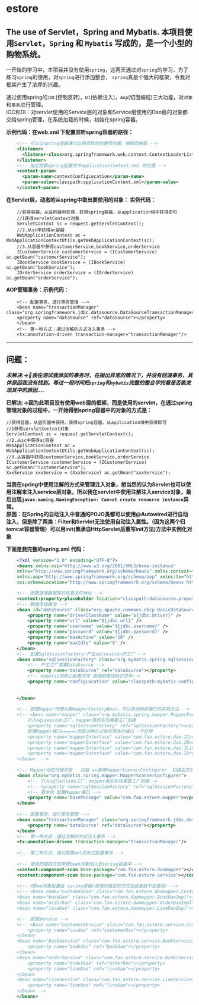 # estore
The use of Servlet，Spring and Mybatis.
**本项目使用`Servlet`，`Spring` 和 `Mybatis` 写成的，是一个小型的购物系统。**
---
一开始的学习中，本项目并没有使用`spring`，这两天通过对`spring`的学习，为了练习`spring`的使用，对`spring`进行添加整合，
`spring`真是个强大的框架，令我对框架产生了浓厚的兴趣。

通过使用spring的`IOC`(控制反转)，`DI`(依赖注入)，`Aop`(切面编程)三大功能，对`对象`和`事务`进行管理。  
IOC和DI：对servlet使用的Service层的对象和Service层使用的Dao层的对象都交给spring管理，在系统加载的时候，初始化spring容器。

**示例代码：在web.xml 下配置监听spring容器的路径：**
``` web.xml
    <!-- 可以让spring容器课可以随项目的创建而创建，销毁而销毁 -->
    <listener>
      <listener-class>org.springframework.web.context.ContextLoaderListener</listener-class>
    </listener>
    <!-- 指定加载spring配置文件applicationContext.xml 的位置 -->
    <context-param>
      <param-name>contextConfigLocation</param-name>
      <param-value>classpath:applicationContext.xml</param-value>
    </context-param>
 ```
**在Servlet层，动态的从spring中取出要使用的对象：
实例代码：**
``` 得到spring中servlet中的对象
    //获得容器，从监听器中获得，获得spring容器，从application域中获得即可
    //1获得servletContext对象
    ServletContext sc = request.getServletContext();
    //2.从sc中获得ac容器
    WebApplicationContext ac = WebApplicationContextUtils.getWebApplicationContext(sc);
    //3.从容器中获得customerService,bookService,orderService
    ICustomerService customerService = (ICustomerService) ac.getBean("customerService");
    IBookService bookService = (IBookService) ac.getBean("bookService");
    IOrderService orderService = (IOrderService) ac.getBean("orderService");
```

**AOP管理事务：示例代码：**
```transaction注入
    <!-- 配置事务，进行事务管理 -->
    <bean name="transactionManager" class="org.springframework.jdbc.datasource.DataSourceTransactionManager">
	<property name="dataSource" ref="dataSource"></property>
    </bean>
    <!-- 第一种方式：通过注解的方式注入事务 -->
    <tx:annotation-driven transaction-manager="transactionManager"/>
```
---
## 问题：
***未解决:->:poop:我在测试我添加的事务时，在抛出异常的情况下，并没有回滚事务，具体原因我没有找到。等过一段时间把`spring`和`mybatis`完整的整合学完看是否能发现其中的原因....***

**已解决:->因为此项目没有使用web层的框架，而是使用的servlet，在通过spring管理对象的过程中，一开始得到spring容器中的对象的方式是：**  
```ruxia
//获得容器，从监听器中获得，获得spring容器，从application域中获得即可
//1获得servletContext对象
ServletContext sc = request.getServletContext();
//2.从sc中获得ac容器
WebApplicationContext ac = WebApplicationContextUtils.getWebApplicationContext(sc);
//3.从容器中获得customerService,bookService,orderService
ICustomerService customerService = (ICustomerService) ac.getBean("customerService");
XxxService xxxService = (XxxService) ac.getBean("xxxService");
```
**当我在spring中使用注解的方式来管理注入对象，想当然的认为Servlet也可以使用注解来注入service层对象，所以我在servlet中使用注解注入service对象，最后出现`javax.naming.NamingException: Cannot create resource instance`异常。**    
**原因：在Spring的自动注入中普通的POJO类都可以使用@Autowired进行自动注入，但是除了两类：Filter和Servlet无法使用自动注入属性。（因为这两个归tomcat容器管理）可以用init(集承自HttpServlet后重写init方法)方法中实例化对象**

**下面是我完整的spring.xml 代码：**
```applicationContext.xml
    <?xml version="1.0" encoding="UTF-8"?>
    <beans xmlns:xsi="http://www.w3.org/2001/XMLSchema-instance"
    xmlns="http://www.springframework.org/schema/beans" xmlns:context="http://www.springframework.org/schema/context"
    xmlns:aop="http://www.springframework.org/schema/aop" xmlns:tx="http://www.springframework.org/schema/tx"
    xsi:schemaLocation="http://www.springframework.org/schema/beans http://www.springframework.org/schema/beans/spring-beans-4.2.xsd http://www.springframework.org/schema/context http://www.springframework.org/schema/context/spring-context-4.2.xsd http://www.springframework.org/schema/aop http://www.springframework.org/schema/aop/spring-aop-4.2.xsd http://www.springframework.org/schema/tx http://www.springframework.org/schema/tx/spring-tx-4.2.xsd ">

	<!-- 配置连接数据库的信息文件地址 -->
	<context:property-placeholder location="classpath:datasource.properties"/>
	<!-- 数据库连接池 -->
	<bean id="dataSource" class="org.apache.commons.dbcp.BasicDataSource">
		<property name="driverClassName" value="${jdbc.driver}" />
		<property name="url" value="${jdbc.url}" />
		<property name="username" value="${jdbc.username}" />
		<property name="password" value="${jdbc.password}" />
		<property name="maxActive" value="10" />
		<property name="maxIdle" value="5" />
	</bean>
	<!-- 配置SqlSessionFactory:产生sqlsession的工厂 -->
	<bean name="sqlSessionFactory" class="org.mybatis.spring.SqlSessionFactoryBean">
		<!-- 产生工厂需要DataSource -->
		<property name="dataSource" ref="dataSource"></property>
		<!-- mybatis的核心配置文件 直接把路径给引进来-->
		<property name="configLocation" value="classpath:mybatis-config.xml"></property>
		
		
	</bean>
	
	<!-- 配置Mapper代理对象MapperFactoryBean，可以自动映射接口的实现方法 -->
	<!-- <bean name="mapper" class="org.mybatis.spring.mapper.MapperFactoryBean">
		引入sqlsession工厂，mapper类的实现需要工厂创建
		<property name="sqlSessionFactory" ref="sqlSessionFactory"></property>
		配置Mapper接口======但是这种方式会写很多的接口 -不好用
		<property name="mapperInterface" value="com.fan.estore.dao.ICustomerDao"></property>
		<property name="mapperInterface" value="com.fan.estore.dao.IBookDao"></property>
		<property name="mapperInterface" value="com.fan.estore.dao.ILineDao"></property>
		<property name="mapperInterface" value="com.fan.estore.dao.IOrderDao"></property>
	</bean>  -->
	
	<!-- Mapper动态代理开发   扫描 ==使用MapperScannerConfigurer  扫描包方式配置代理-->
	<bean class="org.mybatis.spring.mapper.MapperScannerConfigurer">
		<!-- 引入sqlsession工厂，mapper类的实现需要工厂创建-->
		<!-- <property name="sqlSessionFactory" ref="sqlSessionFactory"></property> -->
		<!-- 基本包 配置Mapper接口 -->
		<property name="basePackage" value="com.fan.estore.mapper"></property>
	</bean>
	
	<!-- 配置事务，进行事务管理 -->
	<bean name="transactionManager" class="org.springframework.jdbc.datasource.DataSourceTransactionManager">
		<property name="dataSource" ref="dataSource"></property>
	</bean>
	<!-- 第一种方式：通过注解的方式注入事务 -->
	<tx:annotation-driven transaction-manager="transactionManager"/>
	
	<!-- 第二种方式，通过配置xml的形式配置事务 -->
	
	<!-- 使用扫描的方式来把bean对象加入到spring容器中 -->
	<context:component-scan base-package="com.fan.estore.daomapper"></context:component-scan>
	<context:component-scan base-package="com.fan.estore.service"></context:component-scan>
	
	<!-- 将Dao对象配置给 spring容器(使用扫描包的方式后这里就不在使用) -->
	<!-- <bean name="customerDao" class="com.fan.estore.daomapper.CustomerDaoImpl"></bean>
	<bean name="bookDao" class="com.fan.estore.daomapper.BookDaoImpl"></bean>
	<bean name="orderDao" class="com.fan.estore.daomapper.OrderDaoImpl"></bean>
	<bean name="lineDao" class="com.fan.estore.daomapper.LineDaoImpl"></bean> -->

	<!-- 配置Service -->
	<!-- <bean name="customerService" class="com.fan.estore.service.CustomerServiceImpl">
		<property name="cusdao" ref="customerDao"></property>
	</bean>
	<bean name="bookService" class="com.fan.estore.service.BookServiceImpl">
		<property name="bookdao" ref="bookDao"></property>
	</bean>
	<bean name="orderService" class="com.fan.estore.service.OrderServiceImpl">
		<property name="orderDao" ref="orderDao"></property>
		<property name="lineDao" ref="lineDao"></property>
	</bean>
	<bean name="lineService" class="com.fan.estore.service.LineServiceImpl">
		<property name="lineDao" ref="lineDao"></property>
	</bean> -->
    </beans>
  ```

